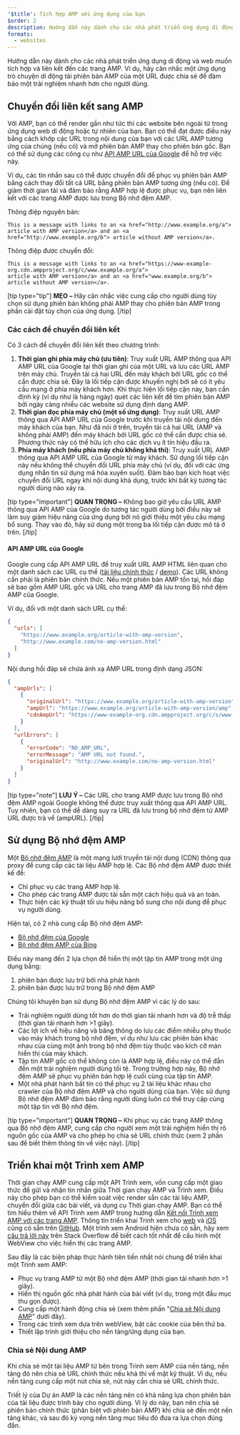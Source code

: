 ```yaml
---
'$title': Tích hợp AMP với ứng dụng của bạn
$order: 2
description: Hướng dẫn này dành cho các nhà phát triển ứng dụng di động và web muốn tích hợp và liên kết đến các trang AMP. Ví dụ, hãy cân nhắc một ứng dụng trò chuyện di động...
formats:
  - websites
---
```


Hướng dẫn này dành cho các nhà phát triển ứng dụng di động và web muốn tích hợp và liên kết đến các trang AMP. Ví dụ, hãy cân nhắc một ứng dụng trò chuyện di động tải phiên bản AMP của một URL được chia sẻ để đảm bảo một trải nghiệm nhanh hơn cho người dùng.

## Chuyển đổi liên kết sang AMP

Với AMP, bạn có thể render gần như tức thì các website bên ngoài từ trong ứng dụng web di động hoặc tự nhiên của bạn. Bạn có thể đạt được điều này bằng cách khớp các URL trong nội dung của bạn với các URL AMP tương ứng của chúng (nếu có) và mở phiên bản AMP thay cho phiên bản gốc. Bạn có thể sử dụng các công cụ như [API AMP URL của Google](https://developers.google.com/amp/cache/use-amp-url) để hỗ trợ việc này.

Ví dụ, các tin nhắn sau có thể được chuyển đổi để phục vụ phiên bản AMP bằng cách thay đổi tất cả URL bằng phiên bản AMP tương ứng (nếu có). Để giảm thời gian tải và đảm bảo rằng AMP hợp lệ được phục vụ, bạn nên liên kết với các trang AMP được lưu trong Bộ nhớ đệm AMP.

Thông điệp nguyên bản:

```text
This is a message with links to an <a href="http://www.example.org/a">
article with AMP version</a> and an <a href="http://www.example.org/b"> article without AMP version</a>.
```

Thông điệp được chuyển đổi:

```text
This is a message with links to an <a href="https://www-example-org.cdn.ampproject.org/c/www.example.org/a">
article with AMP version</a> and an <a href="www.example.org/b"> article without AMP version</a>.
```

[tip type="tip"] **MẸO –** Hãy cân nhắc việc cung cấp cho người dùng tùy chọn sử dụng phiên bản không phải AMP thay cho phiên bản AMP trong phần cài đặt tùy chọn của ứng dụng. [/tip]

### Các cách để chuyển đổi liên kết

Có 3 cách để chuyển đổi liên kết theo chương trình:

1. **Thời gian ghi phía máy chủ (ưu tiên)**: Truy xuất URL AMP thông qua API AMP URL của Google tại thời gian ghi của một URL và lưu các URL AMP trên máy chủ. Truyền tải cả hai URL đến máy khách bởi URL gốc có thể cần được chia sẻ. Đây là lối tiếp cận được khuyến nghị bởi sẽ có ít yêu cầu mạng ở phía máy khách hơn. Khi thực hiện lối tiếp cận này, bạn cần định kỳ (ví dụ như là hàng ngày) quét các liên kết để tìm phiên bản AMP bởi ngày càng nhiều các website sử dụng định dạng AMP.
2. **Thời gian đọc phía máy chủ (một số ứng dụng)**: Truy xuất URL AMP thông qua API AMP URL của Google trước khi truyền tải nội dung đến máy khách của bạn. Như đã nói ở trên, truyền tải cả hai URL (AMP và không phải AMP) đến máy khách bởi URL gốc có thể cần được chia sẻ. Phương thức này có thể hữu ích cho các dịch vụ ít tín hiệu đầu ra.
3. **Phía máy khách (nếu phía máy chủ không khả thi)**: Truy xuất URL AMP thông qua API AMP URL của Google từ máy khách. Sử dụng lối tiếp cận này nếu không thể chuyển đổi URL phía máy chủ (ví dụ, đối với các ứng dụng nhắn tin sử dụng mã hóa xuyên suốt). Đảm bảo bạn kích hoạt việc chuyển đổi URL ngay khi nội dung khả dụng, trước khi bất kỳ tương tác người dùng nào xảy ra.

[tip type="important"] **QUAN TRỌNG –** Không bao giờ yêu cầu URL AMP thông qua API AMP của Google do tương tác người dùng bởi điều này sẽ làm suy giảm hiệu năng của ứng dụng bởi nó giới thiệu một yêu cầu mạng bổ sung. Thay vào đó, hãy sử dụng một trong ba lối tiếp cận được mô tả ở trên. [/tip]

#### API AMP URL của Google

Google cung cấp API AMP URL để truy xuất URL AMP HTML liên quan cho một danh sách các URL cụ thể ([tài liệu chính thức](https://developers.google.com/amp/cache/use-amp-url) / [demo](../../../documentation/examples/documentation/Using_the_AMP_URL_API.html)). Các URL không cần phải là phiên bản chính thức. Nếu một phiên bản AMP tồn tại, hồi đáp sẽ bao gồm AMP URL gốc và URL cho trang AMP đã lưu trong Bộ nhớ đệm AMP của Google.

Ví dụ, đối với một danh sách URL cụ thể:

```json
{
  "urls": [
    "https://www.example.org/article-with-amp-version",
    "http://www.example.com/no-amp-version.html"
  ]
}
```

Nội dung hồi đáp sẽ chứa ánh xạ AMP URL trong định dạng JSON:

```json
{
  "ampUrls": [
    {
      "originalUrl": "https://www.example.org/article-with-amp-version",
      "ampUrl": "https://www.example.org/article-with-amp-version/amp",
      "cdnAmpUrl": "https://www-example-org.cdn.ampproject.org/c/s/www.example.org/article-with-amp-version"
    }
  ],
  "urlErrors": [
    {
      "errorCode": "NO_AMP_URL",
      "errorMessage": "AMP URL not found.",
      "originalUrl": "http://www.example.com/no-amp-version.html"
    }
  ]
}
```

[tip type="note"] **LƯU Ý –** Các URL cho trang AMP được lưu trong Bộ nhớ đệm AMP ngoài Google không thể được truy xuất thông qua API AMP URL. Tuy nhiên, bạn có thể dễ dàng suy ra URL đã lưu trong bộ nhớ đệm từ AMP URL được trả về (ampURL). [/tip]

## Sử dụng Bộ nhớ đệm AMP

Một [Bộ nhớ đệm AMP](../../../documentation/guides-and-tutorials/learn/amp-caches-and-cors/how_amp_pages_are_cached.md) là một mạng lưới truyền tải nội dung (CDN) thông qua proxy để cung cấp các tài liệu AMP hợp lệ. Các Bộ nhớ đệm AMP được thiết kế để:

- Chỉ phục vụ các trang AMP hợp lệ.
- Cho phép các trang AMP được tải sẵn một cách hiệu quả và an toàn.
- Thực hiện các kỹ thuật tối ưu hiệu năng bổ sung cho nội dung để phục vụ người dùng.

Hiện tại, có 2 nhà cung cấp Bộ nhớ đệm AMP:

- [Bộ nhớ đệm của Google](https://developers.google.com/amp/cache/)
- [Bộ nhớ đệm AMP của Bing](https://www.bing.com/webmaster/help/bing-amp-cache-bc1c884c)

Điều này mang đến 2 lựa chọn để hiển thị một tập tin AMP trong một ứng dụng bằng:

1. phiên bản được lưu trữ bởi nhà phát hành
2. phiên bản được lưu trữ trong Bộ nhớ đệm AMP

Chúng tôi khuyên bạn sử dụng Bộ nhớ đệm AMP vì các lý do sau:

- Trải nghiệm người dùng tốt hơn do thời gian tải nhanh hơn và độ trễ thấp (thời gian tải nhanh hơn >1 giây).
- Các lợi ích về hiệu năng và băng thông do lưu các điểm nhiễu phụ thuộc vào máy khách trong bộ nhớ đệm, ví dụ như lưu các phiên bản khác nhau của cùng một ảnh trong bộ nhớ đệm tùy thuộc vào kích cỡ màn hiển thị của máy khách.
- Tập tin AMP gốc có thể không còn là AMP hợp lệ, điều này có thể đẫn đến một trải nghiệm người dùng tồi tệ. Trong trường hợp này, Bộ nhớ đệm AMP sẽ phục vụ phiên bản hợp lệ cuối cùng của tập tin AMP.
- Một nhà phát hành bất tín có thể phục vụ 2 tài liệu khác nhau cho crawler của Bộ nhớ đệm AMP và cho người dùng của bạn. Việc sử dụng Bộ nhớ đệm AMP đảm bảo rằng người dùng luôn có thể truy cập cùng một tập tin với Bộ nhớ đệm.

[tip type="important"] **QUAN TRỌNG –** Khi phục vụ các trang AMP thông qua Bộ nhớ đệm AMP, cung cấp cho người xem một trải nghiệm hiển thị rõ nguồn gốc của AMP và cho phép họ chia sẻ URL chính thức (xem 2 phần sau để biết thêm thông tin về việc này). [/tip]

## Triển khai một Trình xem AMP

Thời gian chạy AMP cung cấp một API Trình xem, vốn cung cấp một giao thức để gửi và nhận tin nhắn giữa Thời gian chạy AMP và Trình xem. Điều này cho phép bạn có thể kiểm soát việc render sẵn các tài liệu AMP, chuyển đổi giữa các bài viết, và dụng cụ Thời gian chạy AMP. Bạn có thể tìm hiểu thêm về API Trình xem AMP trong hướng dẫn [Kết nối Trình xem AMP với các trang AMP](https://github.com/ampproject/amphtml/blob/master/extensions/amp-viewer-integration/integrating-viewer-with-amp-doc-guide.md). Thông tin triển khai Trình xem cho [web](https://github.com/ampproject/amp-viewer/blob/master/mobile-web/README.md) và [iOS](https://github.com/ampproject/amp-viewer/tree/master/ios) cũng có sẵn trên [GitHub](https://github.com/ampproject/amp-viewer). Một trình xem Android hiện chưa có sẵn, hãy xem [câu trả lời này](https://stackoverflow.com/questions/44856759/does-we-need-to-change-anything-in-usual-webpage-loader-for-loading-an-amp-acce/44869038#44869038) trên Stack Overflow để biết cách tốt nhất để cấu hình một WebView cho việc hiển thị các trang AMP.

Sau đây là các biện pháp thực hành tiên tiến nhất nói chung để triển khai một Trình xem AMP:

- Phục vụ trang AMP từ một Bộ nhớ đệm AMP (thời gian tải nhanh hơn >1 giây).
- Hiển thị nguồn gốc nhà phát hành của bài viết (ví dụ, trong một đầu mục thu gọn được).
- Cung cấp một hành động chia sẻ (xem thêm phần "[Chia sẻ Nội dung AMP](#sharing-amp-content)" dưới đây).
- Trong các trình xem dựa trên webView, bật các cookie của bên thứ ba.
- Thiết lập trình giới thiệu cho nền tảng/ứng dụng của bạn.

### Chia sẻ Nội dung AMP <a name="sharing-amp-content"></a>

Khi chia sẻ một tài liệu AMP từ bên trong Trình xem AMP của nền tảng, nền tảng đó nên chia sẻ URL chính thức nếu khả thi về mặt kỹ thuật. Ví dụ, nếu nền tảng cung cấp một nút chia sẻ, nút này cần chia sẻ URL chính thức.

Triết lý của Dự án AMP là các nền tảng nên có khả năng lựa chọn phiên bản của tài liệu được trình bày cho người dùng. Vì lý do này, bạn nên chia sẻ phiên bản chính thức (phân biệt với phiên bản AMP) khi chia sẻ đến một nền tảng khác, và sau đó kỳ vọng nền tảng mục tiêu đó đưa ra lựa chọn đúng đắn.
